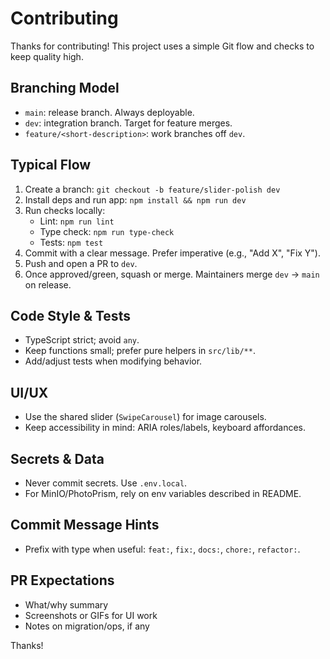 # Contributing

Thanks for contributing! This project uses a simple Git flow and checks to keep quality high.

## Branching Model

- `main`: release branch. Always deployable.
- `dev`: integration branch. Target for feature merges.
- `feature/<short-description>`: work branches off `dev`.

## Typical Flow

1. Create a branch: `git checkout -b feature/slider-polish dev`
2. Install deps and run app: `npm install && npm run dev`
3. Run checks locally:
   - Lint: `npm run lint`
   - Type check: `npm run type-check`
   - Tests: `npm test`
4. Commit with a clear message. Prefer imperative (e.g., "Add X", "Fix Y").
5. Push and open a PR to `dev`.
6. Once approved/green, squash or merge. Maintainers merge `dev` → `main` on release.

## Code Style & Tests

- TypeScript strict; avoid `any`.
- Keep functions small; prefer pure helpers in `src/lib/**`.
- Add/adjust tests when modifying behavior.

## UI/UX

- Use the shared slider (`SwipeCarousel`) for image carousels.
- Keep accessibility in mind: ARIA roles/labels, keyboard affordances.

## Secrets & Data

- Never commit secrets. Use `.env.local`.
- For MinIO/PhotoPrism, rely on env variables described in README.

## Commit Message Hints

- Prefix with type when useful: `feat:`, `fix:`, `docs:`, `chore:`, `refactor:`.

## PR Expectations

- What/why summary
- Screenshots or GIFs for UI work
- Notes on migration/ops, if any

Thanks!
